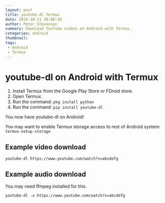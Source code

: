```yaml
---
layout: post
title: youtube-dl Termux
date: 2019-10-11 20:08:10
author: Peter Stevenson
summary: Download YouTube videos on Android with Termux.
categories: android
thumbnail:
tags:
 - Android
 - Termux
---
```


# youtube-dl on Android with Termux

1. Install Termux from the Google Play Store or FDroid store.
2. Open Termux.
3. Run the command: `pkg install python`
4. Run the command: `pip install youtube-dl`

You now have youtube-dl on Android!

You may want to enable Termux storage access to rest of Android system: `termux-setup-storage`

## Example video download

`youtube-dl https://www.youtube.com/watch?v=abcdefg`

## Example audio download

You may need ffmpeg installed for this.

`youtube-dl -x https://www.youtube.com/watch?v=abcdefg`
